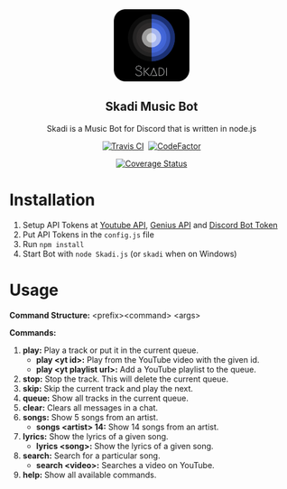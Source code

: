 <div align="center">
    <img src="https://github.com/MindLabor/Skadi/raw/master/favi.png" height="128" style="border-radius: 15px;">
    <h2>Skadi Music Bot</h2>
    <p align="center">
        <p>Skadi is a Music Bot for Discord that is written in node.js</p>
    </p>
    <a href="https://travis-ci.com/github/MindLabor/Skadi"><img src="https://travis-ci.com/MindLabor/Skadi.svg?branch=master" alt="Travis CI" /></a>&nbsp;&nbsp;<a href="https://www.codefactor.io/repository/github/mindlabor/skadi/overview/master"><img src="https://www.codefactor.io/repository/github/mindlabor/skadi/badge/master" alt="CodeFactor" /></a>

<a href='https://coveralls.io/github/MindLabor/Skadi?branch=master'><img src='https://coveralls.io/repos/github/MindLabor/Skadi/badge.svg?branch=master' alt='Coverage Status' /></a>


</div>

# Installation
1. Setup API Tokens at [Youtube API](https://console.developers.google.com/apis), [Genius API](https://docs.genius.com/) and [Discord Bot Token](https://discordapp.com/developers/applications)
2. Put API Tokens in the `config.js` file
3. Run `npm install`
4. Start Bot with `node Skadi.js` (or `skadi` when on Windows)

# Usage
**Command Structure:** \<prefix\>\<command\> \<args\>

**Commands:**
1. **play:** Play a track or put it in the current queue.
    - **play \<yt id\>:** Play from the YouTube video with the given id.
    - **play \<yt playlist url\>:** Add a YouTube playlist to the queue.
2. **stop:** Stop the track. This will delete the current queue.
3. **skip:** Skip the current track and play the next. 
4. **queue:** Show all tracks in the current queue. 
5. **clear:** Clears all messages in a chat.  
6. **songs:** Show 5 songs from an artist.
    - **songs \<artist\> 14:** Show 14 songs from an artist.
7. **lyrics:** Show the lyrics of a given song.
    - **lyrics \<song\>:** Show the lyrics of a given song.
8. **search:** Search for a particular song. 
    - **search \<video\>:** Searches a video on YouTube.
9. **help:** Show all available commands. 
